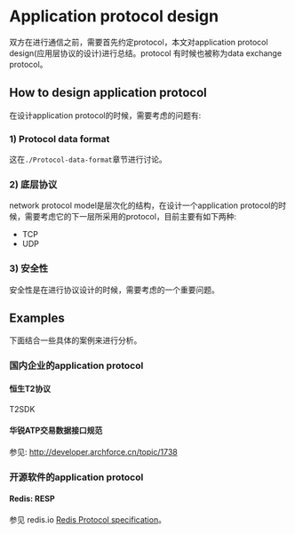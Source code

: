 # Application protocol design

双方在进行通信之前，需要首先约定protocol，本文对application protocol design(应用层协议的设计)进行总结。protocol 有时候也被称为data exchange protocol。

## How to design application protocol

在设计application protocol的时候，需要考虑的问题有: 

### 1) Protocol data format

这在`./Protocol-data-format`章节进行讨论。

### 2) 底层协议

network protocol model是层次化的结构，在设计一个application protocol的时候，需要考虑它的下一层所采用的protocol，目前主要有如下两种:

- TCP
- UDP

### 3) 安全性

安全性是在进行协议设计的时候，需要考虑的一个重要问题。

## Examples

下面结合一些具体的案例来进行分析。

### 国内企业的application protocol

#### 恒生T2协议

T2SDK

#### 华锐ATP交易数据接口规范

参见: http://developer.archforce.cn/topic/1738 	



### 开源软件的application protocol

#### Redis: RESP 

参见 redis.io [Redis Protocol specification](https://redis.io/topics/protocol)。





